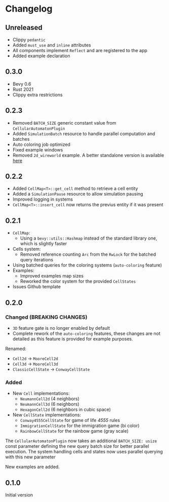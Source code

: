 # Changelog

## Unreleased

- Clippy `pedantic`
- Added `must_use` and `inline` attributes
- All components implement `Reflect` and are registered to the app
- Added example declaration

## 0.3.0

- Bevy 0.6
- Rust 2021
- Clippy extra restrictions

## 0.2.3

- Removed `BATCH_SIZE` generic constant value from `CellularAutomatonPlugin`
- Added `SimulationBatch` resource to handle parallel computation and batches
- Auto coloring job optimized
- Fixed example windows
- Removed `2d_wireworld` example. A better standalone version is available [here](https://github.com/ManevilleF/wireworld-rs)

## 0.2.2

- Added `CellMap<T>::get_cell` method to retrieve a cell entity
- Added a `SimulationPause` resource to allow simulation pausing
- Improved logging in systems
- `CellMap<T>::insert_cell` now returns the previus entity if it was present

## 0.2.1

- `CellMap`:
  - Using a `bevy::utils::Hashmap` instead of the standard library one, which is slightly faster
- Cells system:
  - Removed reference counting `Arc` from the `RwLock` for the batched query iterations
- Using batched queries for the coloring systems (`auto-coloring` feature)
- Examples:
  - Improved examples map sizes
  - Reworked the color system for the provided `CellStates`
- Issues Github template

## 0.2.0

### Changed (**BREAKING CHANGES**)

- `3D` feature gate is no longer enabled by default
- Complete rework of the `auto-coloring` features, these changes are not detailed as this feature is provided for example purposes.

Renamed:
  - `Cell2d` -> `MooreCell2d`
  - `Cell3d` -> `MooreCell3d`
  - `ClassicCellState` -> `ConwayCellState`

### Added

- New `Cell` implementations:
  - `NeumannCell2d` (4 neighbors)
  - `NeumannCell3d` (6 neighbors)
  - `HexagonCell2d` (6 neighbors in cubic space)
- New `CellState` implementations:
  - `Conway4555CellState` for game of life *4555* rules
  - `ImmigrationCellState` for the immigration game (bi color)
  - `RainbowCellState` for the rainbow game (gray scale)

The `CellularAutomatonPlugin` now takes an additional `BATCH_SIZE: usize` const parameter defining the new query batch size for better parallel execution.
The system handling cells and states now uses parallel querying with this new parameter

New examples are added.

## 0.1.0

Initial version
